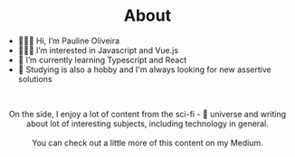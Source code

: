 <h1 align ="center">About</h1>


- 🙋🏽‍♀️ Hi, I’m Pauline Oliveira
- 👩🏽‍💻 I’m interested in Javascript and Vue.js
- 🌱 I’m currently learning Typescript and React 
- 📒 Studying is also a hobby and I'm always looking for new assertive solutions
<br>

<!---
apaulineoliveira/apaulineoliveira is a ✨ special ✨ repository because its `README.md` (this file) appears on your GitHub profile.
You can click the Preview link to take a look at your changes.
--->
<p align="center">On the side, I enjoy a lot of content from the sci-fi - 🤖 universe and writing about lot of interesting subjects, including technology in general.<br><br>You can check out a little more of this content on my Medium.</p>  


